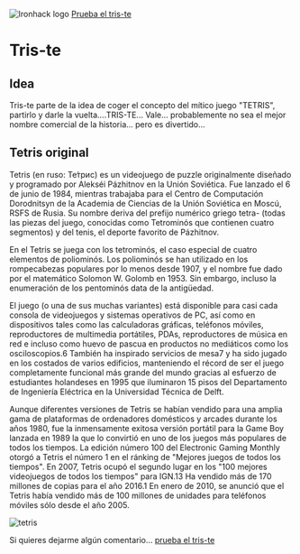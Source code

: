 ![Ironhack logo](https://i.imgur.com/1QgrNNw.png)
[Prueba el tris-te](https://abelalonso.github.io/tris-te/)

Tris-te
=======

## Idea
Tris-te parte de la idea de coger el concepto del mítico juego "TETRIS", partirlo y darle la vuelta....TRIS-TE... Vale... probablemente no sea el mejor nombre comercial de la historia... pero es divertido...

## Tetris original

Tetris (en ruso: Те́трис) es un videojuego de puzzle originalmente diseñado y programado por Alekséi Pázhitnov en la Unión Soviética. Fue lanzado el 6 de junio de 1984, mientras trabajaba para el Centro de Computación Dorodnitsyn de la Academia de Ciencias de la Unión Soviética en Moscú, RSFS de Rusia. Su nombre deriva del prefijo numérico griego tetra- (todas las piezas del juego, conocidas como Tetrominós que contienen cuatro segmentos) y del tenis, el deporte favorito de Pázhitnov.

En el Tetris se juega con los tetrominós, el caso especial de cuatro elementos de poliominós. Los poliominós se han utilizado en los rompecabezas populares por lo menos desde 1907, y el nombre fue dado por el matemático Solomon W. Golomb en 1953. Sin embargo, incluso la enumeración de los pentominós data de la antigüedad.

El juego (o una de sus muchas variantes) está disponible para casi cada consola de videojuegos y sistemas operativos de PC, así como en dispositivos tales como las calculadoras gráficas, teléfonos móviles, reproductores de multimedia portátiles, PDAs, reproductores de música en red e incluso como huevo de pascua en productos no mediáticos como los osciloscopios.6​ También ha inspirado servicios de mesa7​ y ha sido jugado en los costados de varios edificios, manteniendo el récord de ser el juego completamente funcional más grande del mundo gracias al esfuerzo de estudiantes holandeses en 1995 que iluminaron 15 pisos del Departamento de Ingeniería Eléctrica en la Universidad Técnica de Delft.

Aunque diferentes versiones de Tetris se habían vendido para una amplia gama de plataformas de ordenadores domésticos y arcades durante los años 1980, fue la inmensamente exitosa versión portátil para la Game Boy lanzada en 1989 la que lo convirtió en uno de los juegos más populares de todos los tiempos. La edición número 100 del Electronic Gaming Monthly otorgó a Tetris el número 1 en el ránking de "Mejores juegos de todos los tiempos". En 2007, Tetris ocupó el segundo lugar en los "100 mejores videojuegos de todos los tiempos" para IGN.13​ Ha vendido más de 170 millones de copias para el año 2016.1 En enero de 2010, se anunció que el Tetris había vendido más de 100 millones de unidades para teléfonos móviles sólo desde el año 2005.

![tetris](https://1079638729.rsc.cdn77.org/androidgame_img/tetris/real/1_tetris.jpg)

Si quieres dejarme algún comentario... [prueba el tris-te](https://abelalonso.github.io/tris-te/)
